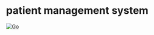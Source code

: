 # patient management system
[![Go](https://github.com/Wambug/patient-management-system/actions/workflows/go.yml/badge.svg)](https://github.com/Wambug/patient-management-system/actions/workflows/go.yml)
